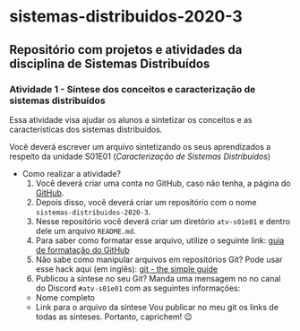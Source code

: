 # sistemas-distribuidos-2020-3

## Repositório com projetos e atividades da disciplina de Sistemas Distribuídos

### Atividade 1 - Síntese dos conceitos e caracterização de sistemas distribuídos

Essa atividade visa ajudar os alunos a sintetizar os conceitos e as características dos sistemas distribuídos.

Você deverá escrever um arquivo sintetizando os seus aprendizados a respeito da unidade S01E01 (*Caracterização de Sistemas Distribuídos*)

- Como realizar a atividade?
  1. Você deverá criar uma conta no GitHub, caso não tenha, a página do [GitHub](https://github.com/).
  2. Depois disso, você deverá criar um repositório com o nome `sistemas-distribuidos-2020-3`.
  3. Nesse repositório você deverá criar um diretório `atv-s01e01` e dentro dele um arquivo `README.md`.
  4. Para saber como formatar esse arquivo, utilize o seguinte link: [guia de formatação do GitHub](https://help.github.com/pt/github/writing-on-github/basic-writing-and-formatting-syntax)
  5. Não sabe como manipular arquivos em repositórios Git? Pode usar esse hack aqui (em inglês): [git - the simple guide](https://rogerdudler.github.io/git-guide/)
  6. Publicou a síntese no seu Git? Manda uma mensagem no no canal do Discord `#atv-s01e01` com as seguintes informações:
    - Nome completo
    - Link para o arquivo da síntese
  Vou publicar no meu git os links de todas as sínteses. Portanto, caprichem! 😉
